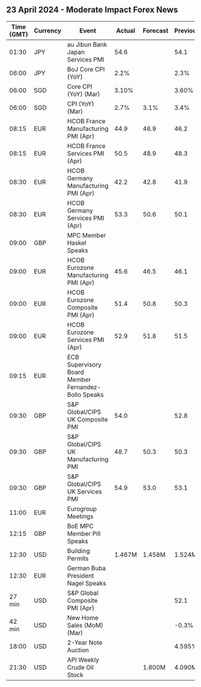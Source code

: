 ## 23 April 2024 - Moderate Impact Forex News

| Time (GMT) | Currency | Event | Actual | Forecast | Previous |
|------|----------|-------|--------|----------|----------|
| 01:30 | JPY | au Jibun Bank Japan Services PMI | 54.6 |  | 54.1 |
| 06:00 | JPY | BoJ Core CPI (YoY) | 2.2% |  | 2.3% |
| 06:00 | SGD | Core CPI (YoY) (Mar) | 3.10% |  | 3.60% |
| 06:00 | SGD | CPI (YoY) (Mar) | 2.7% | 3.1% | 3.4% |
| 08:15 | EUR | HCOB France Manufacturing PMI (Apr) | 44.9 | 46.9 | 46.2 |
| 08:15 | EUR | HCOB France Services PMI (Apr) | 50.5 | 48.9 | 48.3 |
| 08:30 | EUR | HCOB Germany Manufacturing PMI (Apr) | 42.2 | 42.8 | 41.9 |
| 08:30 | EUR | HCOB Germany Services PMI (Apr) | 53.3 | 50.6 | 50.1 |
| 09:00 | GBP | MPC Member Haskel Speaks |  |  |  |
| 09:00 | EUR | HCOB Eurozone Manufacturing PMI (Apr) | 45.6 | 46.5 | 46.1 |
| 09:00 | EUR | HCOB Eurozone Composite PMI (Apr) | 51.4 | 50.8 | 50.3 |
| 09:00 | EUR | HCOB Eurozone Services PMI (Apr) | 52.9 | 51.8 | 51.5 |
| 09:15 | EUR | ECB Supervisory Board Member Fernandez-Bollo Speaks |  |  |  |
| 09:30 | GBP | S&P Global/CIPS UK Composite PMI | 54.0 |  | 52.8 |
| 09:30 | GBP | S&P Global/CIPS UK Manufacturing PMI | 48.7 | 50.3 | 50.3 |
| 09:30 | GBP | S&P Global/CIPS UK Services PMI | 54.9 | 53.0 | 53.1 |
| 11:00 | EUR | Eurogroup Meetings |  |  |  |
| 12:15 | GBP | BoE MPC Member Pill Speaks |  |  |  |
| 12:30 | USD | Building Permits | 1.467M | 1.458M | 1.524M |
| 12:30 | EUR | German Buba President Nagel Speaks |  |  |  |
| 27 min | USD | S&P Global Composite PMI (Apr) |  |  | 52.1 |
| 42 min | USD | New Home Sales (MoM) (Mar) |  |  | -0.3% |
| 18:00 | USD | 2-Year Note Auction |  |  | 4.595% |
| 21:30 | USD | API Weekly Crude Oil Stock |  | 1.800M | 4.090M |
